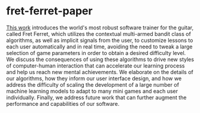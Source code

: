 # fret-ferret-paper

[This work](main.pdf) introduces the world's most robust software trainer for the guitar, called Fret Ferret, which utilizes the contextual multi-armed bandit class of algorithms, as well as implicit signals from the user, to customize lessons to each user automatically and in real time, avoiding the need to tweak a large selection of game parameters in order to obtain a desired difficulty level. We discuss the consequences of using these algorithms to drive new styles of computer-human interaction that can accelerate our learning process and help us reach new mental achievements. We elaborate on the details of our algorithms, how they inform our user interface design, and how we address the difficulty of scaling the development of a large number of machine learning models to adapt to many mini games and each user individually. Finally, we address future work that can further augment the performance and capabilities of our software.
